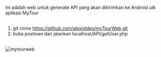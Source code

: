 Ini adalah web untuk generate API yang akan dikirimkan ke Android utk aplikasi MyTour
<br><br>

1. git clone https://github.com/alexistdev/myTourWeb.git<br>
2. buka postman dan jalankan localhost/API/getUser.php<br><br>

<img src="https://i.postimg.cc/vZBZ548H/postman.png" alt="mytourweb" />
